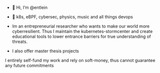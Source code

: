 - 👋 Hi, I’m @entlein
- 👀 k8s, eBPF, cybersec, physics, music and all things devops

- Im an entrepreneurial researcher who wants to make our world more cyberresilient. Thus I maintain the kubernetes-stormcenter and create educational tools to lower entrance barriers for true understanding of threats.
- I also offer master thesis projects

I entirely self-fund my work and rely on soft-money, thus cannot guarantee any future commitments


<!---
entlein/entlein is a ✨ special ✨ repository because its `README.md` (this file) appears on your GitHub profile.
You can click the Preview link to take a look at your changes.
--->
